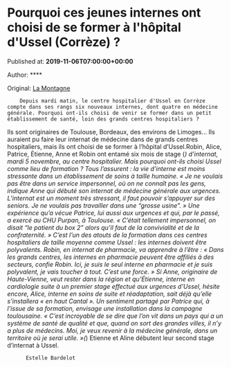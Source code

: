 
# Pourquoi ces jeunes internes ont choisi de se former à l'hôpital d'Ussel (Corrèze) ?

Published at: **2019-11-06T07:00:00+00:00**

Author: ****

Original: [La Montagne](https://www.lamontagne.fr/ussel-19200/actualites/pourquoi-ces-jeunes-internes-ont-choisi-de-se-former-a-l-hopital-d-ussel-correze_13678199/)


        Depuis mardi matin, le centre hospitalier d'Ussel en Corrèze compte dans ses rangs six nouveaux internes, dont quatre en médecine générale. Pourquoi ont-ils choisi de venir se former dans un petit établissement de santé, loin des grands centres hospitaliers ?
      
Ils sont originaires de Toulouse, Bordeaux, des environs de Limoges… Ils auraient pu faire leur internat de médecine dans de grands centres hospitaliers, mais ils ont choisi de se former à l’hôpital d’Ussel.Robin, Alice, Patrice, Étienne, Anne et Robin ont entamé six mois de stage (*) d’internat, mardi 5 novembre, au centre hospitalier. Mais pourquoi ont-ils choisi Ussel comme lieu de formation ?
Tous l’assurent : la vie d’interne est moins stressante dans un établissement de soins à taille humaine. « Je ne voulais pas être dans un service impersonnel, où on ne connaît pas les gens, indique Anne qui débuté son internat de médecine générale aux urgences. L’internat est un moment très stressant, il faut pouvoir s’appuyer sur des seniors. Je ne voulais pas travailler dans une “grosse usine”. »
Une expérience qu’a vécue Patrice, lui aussi aux urgences et qui, par le passé, a exercé au CHU Purpan, à Toulouse. « C’était tellement impersonnel, on disait “le patient du box 2” alors qu’il faut de la convivialité et de la confraternité. »
C’est l’un des atouts de la formation dans ces centres hospitaliers de taille moyenne comme Ussel : les internes doivent être polyvalents. Robin, en internat de pharmacie, va apprendre à l’être : « Dans les grands centres, les internes en pharmacie peuvent être affiliés à des secteurs, confie Robin. Ici, je suis le seul interne en pharmacie et je suis polyvalent, je vais toucher à tout. C’est une force. »
Si Anne, originaire de Haute-Vienne, veut rester dans la région et qu’Étienne, interne en cardiologie suite à un premier stage effectué aux urgences d’Ussel, hésite encore, Alice, interne en soins de suite et réadaptation, sait déjà qu’elle s’installera « en haut Cantal ».
Un sentiment partagé par Patrice qui, à l’issue de sa formation, envisage une installation dans la campagne toulousaine. « C’est incroyable de se dire que l’on vit dans un pays qui a un système de santé de qualité et que, quand on sort des grandes villes, il n’y a plus de médecins. Moi, je veux revenir à la médecine générale, dans un territoire où je serai utile. »(*) Etienne et Aline débutent leur second stage d’internat à Ussel.

        
          Estelle Bardelot
        
      
